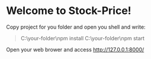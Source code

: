 # Welcome to Stock-Price!
Copy project for you folder and open you shell and write:

> C:\your-folder\npm install 
> C:\your-folder\npm start

Open your web brower and access http://127.0.0.1:8000/
